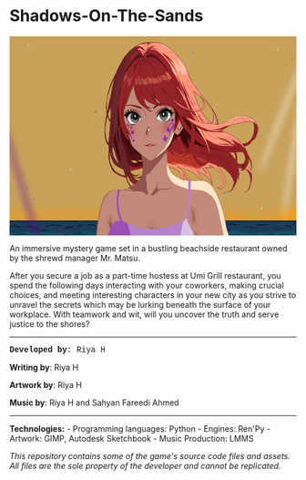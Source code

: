 # Shadows-On-The-Sands
<img src="yuzu_closeup.png" width=610px height=350px align="center">

An immersive mystery game set in a bustling beachside restaurant owned by the shrewd manager Mr. Matsu.

After you secure a job as a part-time hostess at Umi Grill restaurant, you spend the following days interacting with your coworkers, making crucial choices, and meeting interesting characters in your new city as you strive to unravel the secrets which may be lurking beneath the surface of your workplace.
With teamwork and wit, will you uncover the truth and serve justice to the shores?

<hr>

<p style="font-family:Courier"><b>Developed by</b>: Riya H</p>
<p></p><b>Writing by</b>: Riya H</p>
<p></p><b>Artwork by</b>: Riya H</p>
<p></p><b>Music by</b>: Riya H and Sahyan Fareedi Ahmed</p>

<hr>

<p><b>Technologies:</b>
- Programming languages: Python
- Engines: Ren'Py
- Artwork: GIMP, Autodesk Sketchbook
- Music Production: LMMS
</p>

<p><i>This repository contains some of the game's source code files and assets. All files are the sole property of the developer and cannot be replicated.</i></p>
